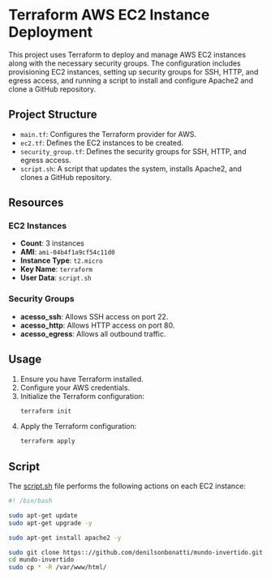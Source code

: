 # Terraform AWS EC2 Instance Deployment

This project uses Terraform to deploy and manage AWS EC2 instances along with the necessary security groups. The configuration includes provisioning EC2 instances, setting up security groups for SSH, HTTP, and egress access, and running a script to install and configure Apache2 and clone a GitHub repository.

## Project Structure

- `main.tf`: Configures the Terraform provider for AWS.
- `ec2.tf`: Defines the EC2 instances to be created.
- `security_group.tf`: Defines the security groups for SSH, HTTP, and egress access.
- `script.sh`: A script that updates the system, installs Apache2, and clones a GitHub repository.

## Resources

### EC2 Instances

- **Count**: 3 instances
- **AMI**: `ami-04b4f1a9cf54c11d0`
- **Instance Type**: `t2.micro`
- **Key Name**: `terraform`
- **User Data**: `script.sh`

### Security Groups

- **acesso_ssh**: Allows SSH access on port 22.
- **acesso_http**: Allows HTTP access on port 80.
- **acesso_egress**: Allows all outbound traffic.

## Usage

1. Ensure you have Terraform installed.
2. Configure your AWS credentials.
3. Initialize the Terraform configuration:
    ```sh
    terraform init
    ```
4. Apply the Terraform configuration:
    ```sh
    terraform apply
    ```

## Script

The [script.sh](http://_vscodecontentref_/0) file performs the following actions on each EC2 instance:

```bash
#! /bin/bash

sudo apt-get update
sudo apt-get upgrade -y

sudo apt-get install apache2 -y

sudo git clone https:://github.com/denilsonbonatti/mundo-invertido.git
cd mundo-invertido
sudo cp * -R /var/www/html/
